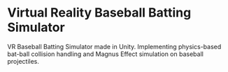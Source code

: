 # Virtual Reality Baseball Batting Simulator
VR Baseball Batting Simulator made in Unity. Implementing physics-based bat-ball collision handling and Magnus Effect simulation on baseball projectiles.

